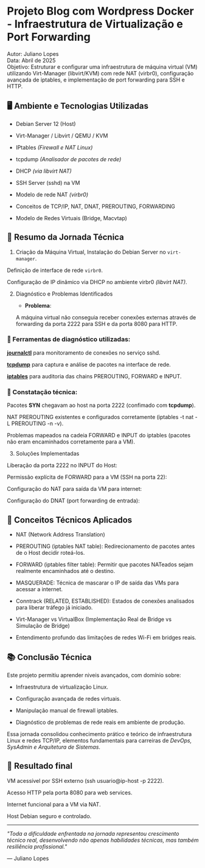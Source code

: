 # Projeto Blog com Wordpress Docker - Infraestrutura de Virtualização e Port Forwarding

Autor: Juliano Lopes<br>
Data: Abril de 2025<br>
Objetivo: Estruturar e configurar uma infraestrutura de máquina virtual (VM) utilizando Virt-Manager (libvirt/KVM) com rede NAT (virbr0), configuração avançada de iptables, e implementação de port forwarding para SSH e HTTP.

## 🖥️ Ambiente e Tecnologias Utilizadas

-   Debian Server 12 (Host)

-   Virt-Manager / Libvirt / QEMU / KVM

-   IPtables _(Firewall e NAT Linux)_

-   tcpdump _(Analisador de pacotes de rede)_

-   DHCP _(via libvirt NAT)_

-   SSH Server (sshd) na VM

-   Modelo de rede NAT _(virbr0)_

-   Conceitos de TCP/IP, NAT, DNAT, PREROUTING, FORWARDING

-   Modelo de Redes Virtuais (Bridge, Macvtap)

## 🚀 Resumo da Jornada Técnica

1. Criação da Máquina Virtual,
   Instalação do Debian Server no `virt-manager`.

Definição de interface de rede `virbr0`.

Configuração de IP dinâmico via DHCP no ambiente virbr0 _(libvirt NAT)_.

2. Diagnóstico e Problemas Identificados

    - **Problema**:

    A máquina virtual não conseguia receber conexões externas através de forwarding da porta 2222 para SSH e da porta 8080 para HTTP.

### 🔧 Ferramentas de diagnóstico utilizadas:

<u>**journalctl**</u> para monitoramento de conexões no serviço sshd.

<u>**tcpdump**</u> para captura e análise de pacotes na interface de rede.

<u>**iptables**</u> para auditoria das chains PREROUTING, FORWARD e INPUT.

### 📝 Constatação técnica:

Pacotes **SYN** chegavam ao host na porta 2222 (confimado com **tcpdump**).

NAT PREROUTING existentes e configurados corretamente (iptables -t nat -L PREROUTING -n -v).

Problemas mapeados na cadeia FORWARD e INPUT do iptables (pacotes não eram encaminhados corretamente para a VM).

3. Soluções Implementadas

Liberação da porta 2222 no INPUT do Host:

Permissão explícita de FORWARD para a VM (SSH na porta 22):

Configuração do NAT para saída da VM para internet:

Configuração do DNAT (port forwarding de entrada):

## 🧠 Conceitos Técnicos Aplicados

-   NAT (Network Address Translation)

-   PREROUTING (iptables NAT table): Redirecionamento de pacotes antes de o Host decidir roteá-los.

-   FORWARD (iptables filter table): Permitir que pacotes NATeados sejam realmente encaminhados até o destino.

-   MASQUERADE: Técnica de mascarar o IP de saída das VMs para acessar a internet.

-   Conntrack (RELATED, ESTABLISHED): Estados de conexões analisados para liberar tráfego já iniciado.

-   Virt-Manager vs VirtualBox (Implementação Real de Bridge vs Simulação de Bridge)

-   Entendimento profundo das limitações de redes Wi-Fi em bridges reais.

## 📚 Conclusão Técnica

Este projeto permitiu aprender niveis avançados, com domínio sobre:

-   Infraestrutura de virtualização Linux.

-   Configuração avançada de redes virtuais.

-   Manipulação manual de firewall iptables.

-   Diagnóstico de problemas de rede reais em ambiente de produção.

Essa jornada consolidou conhecimento prático e teórico de infraestrutura Linux e redes TCP/IP, elementos fundamentais para carreiras de _DevOps, SysAdmin e Arquitetura de Sistemas_.

## 🚀 Resultado final

VM acessível por SSH externo (ssh usuario@ip-host -p 2222).

Acesso HTTP pela porta 8080 para web services.

Internet funcional para a VM via NAT.

Host Debian seguro e controlado.

---

_"Toda a dificuldade enfrentada na jornada representou crescimento técnico real, desenvolvendo não apenas habilidades técnicas, mas também resiliência profissional."_

— Juliano Lopes
